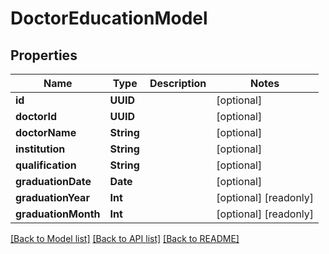 # DoctorEducationModel

## Properties
Name | Type | Description | Notes
------------ | ------------- | ------------- | -------------
**id** | **UUID** |  | [optional] 
**doctorId** | **UUID** |  | [optional] 
**doctorName** | **String** |  | [optional] 
**institution** | **String** |  | [optional] 
**qualification** | **String** |  | [optional] 
**graduationDate** | **Date** |  | [optional] 
**graduationYear** | **Int** |  | [optional] [readonly] 
**graduationMonth** | **Int** |  | [optional] [readonly] 

[[Back to Model list]](../README.md#documentation-for-models) [[Back to API list]](../README.md#documentation-for-api-endpoints) [[Back to README]](../README.md)


